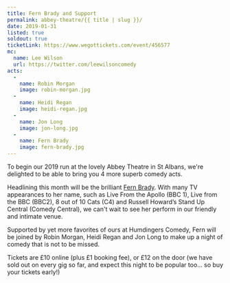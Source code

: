 ```yaml
---
title: Fern Brady and Support
permalink: abbey-theatre/{{ title | slug }}/
date: 2019-01-31
listed: true
soldout: true
ticketLink: https://www.wegottickets.com/event/456577
mc:
  name: Lee Wilson
  url: https://twitter.com/leewilsoncomedy
acts:
  -
    name: Robin Morgan
    image: robin-morgan.jpg
  -
    name: Heidi Regan
    image: heidi-regan.jpg
  -
    name: Jon Long
    image: jon-long.jpg
  -
    name: Fern Brady
    image: fern-brady.jpg
---
```


To begin our 2019 run at the lovely Abbey Theatre in St Albans, we're delighted to be able to bring you 4 more superb comedy acts.

Headlining this month will be the brilliant [Fern Brady](http://fernbrady.co.uk/). With many TV appearances to her name, such as Live From the Apollo (BBC 1), Live from the BBC (BBC2), 8 out of 10 Cats (C4) and Russell Howard’s Stand Up Central (Comedy Central), we can't wait to see her perform in our friendly and intimate venue.

Supported by yet more favorites of ours at Humdingers Comedy, Fern will be joined by Robin Morgan, Heidi Regan and Jon Long to make up a night of comedy that is not to be missed.

Tickets are £10 online (plus £1 booking fee), or £12 on the door (we have sold out on every gig so far, and expect this night to be popular too... so buy your tickets early!)


